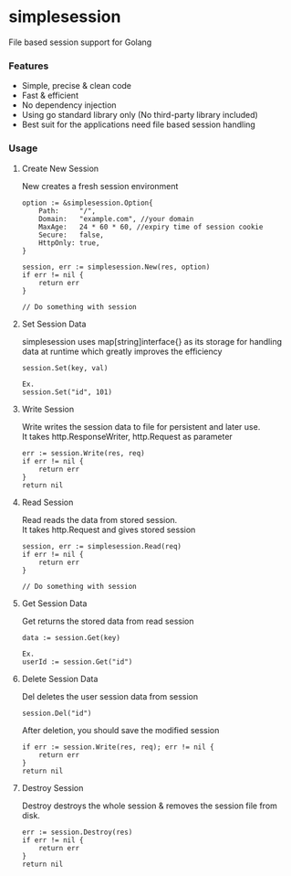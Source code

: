 simplesession
=============

File based session support for Golang

### Features

-   Simple, precise & clean code
-   Fast & efficient
-   No dependency injection
-   Using go standard library only (No third-party library included)
-   Best suit for the applications need file based session handling

### Usage

1.  Create New Session
    
    New creates a fresh session environment

        option := &simplesession.Option{
            Path:     "/",
            Domain:   "example.com", //your domain
            MaxAge:   24 * 60 * 60, //expiry time of session cookie
            Secure:   false,
            HttpOnly: true,
        }

        session, err := simplesession.New(res, option)
        if err != nil {
            return err
        }

        // Do something with session

2.  Set Session Data
    
    simplesession uses map[string]interface{} as its storage for handling data at runtime which
    greatly improves the efficiency

        session.Set(key, val)

        Ex.
        session.Set("id", 101)
        
3.  Write Session

    Write writes the session data to file for persistent and later use.  
    It takes http.ResponseWriter, http.Request as parameter

        err := session.Write(res, req)
        if err != nil {
            return err
        }
        return nil

4.  Read Session
    
    Read reads the data from stored session.  
    It takes http.Request and gives stored session
    
        session, err := simplesession.Read(req)
        if err != nil {
            return err
        }
        
        // Do something with session

5.  Get Session Data
    
    Get returns the stored data from read session

        data := session.Get(key)

        Ex.
        userId := session.Get("id")

6.  Delete Session Data
    
    Del deletes the user session data from session

        session.Del("id")

    After deletion, you should save the modified session

        if err := session.Write(res, req); err != nil {
            return err
        }
        return nil

7.  Destroy Session

    Destroy destroys the whole session & removes the session file from disk.

        err := session.Destroy(res)
        if err != nil {
            return err
        }
        return nil
 
